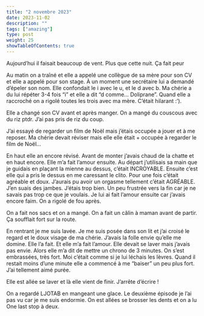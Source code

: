 ```yaml
---
title: "2 novembre 2023"
date: 2023-11-02
description: ""
tags: ["amazing"]
type: post
weight: 25
showTableOfContents: true
---
```


Aujourd’hui il faisait beaucoup de vent. Plus que cette nuit. Ça fait peur 

Au matin on a traîné et elle a appelé une collègue de sa mère pour son CV et elle a appelé pour son stage. À un moment une secrétaire lui a demandé d’épeler son nom. Elle confondait le i avec le u, et le d avec b. Ma chérie a du lui répéter 3-4 fois “i” et elle a dit “d comme… Doliprane”. Quand elle a raccroché on a rigolé toutes les trois avec ma mère. C’était hilarant :’). 

Elle a changé son CV avant et après manger. On a mangé du couscous avec du riz ptdr. J’ai pas pris de riz du coup. 

J’ai essayé de regarder un film de Noël mais j’étais occupée a jouer et à me reposer. Ma chérie devait réviser mais elle elle était + occupée à regarder le film de Noël…

En haut elle an encore révisé. Avant de monter j’avais chaud de la chatte et en haut encore. Elle m’a fait l’amour ensuite. Au départ j’utilisais sa main que je guidais en plaçant la mienne au dessus, c’était INCROYABLE. Ensuite c’est elle qui a pris le dessus en me caressant le clito. Pour une fois c’était agréable et doux. J’aurais pu avoir un orgasme tellement c’était AGRÉABLE. J’en suais des jambes. J’étais trop bien. Un peu frustrée vers la fin car je ne savais pas trop ce que je voulais. Je lui ai fait l’amour ensuite car j’avais encore faim. On a rigolé de fou après. 

On a fait nos sacs et on a mangé. On a fait un câlin à maman avant de partir. Ça soufflait fort sur la route. 

En rentrant je me suis lavée. Je me suis posée dans son lit et j’ai croisé le regard et le doux visage de ma chérie. J’avais la folle envie qu’elle me domine. Elle l’a fait. Et elle m’a fait l’amour. Elle devait se laver mais j’avais pas envie. Alors elle m’a dit de mettre un chrono de 3 minutes. On s’est embrassées, très fort. Moi c’était comme si je lui léchais les lèvres. Quand il restait moins d’une minute elle a commencé à me “baiser” un peu plus fort. J’ai tellement aimé purée. 

Elle est allée se laver et là elle vient de finir. J’arrête d’écrire !

On a regardé LJOTAB en mangeant une glace. Le deuxième épisode je l’ai pas vu car je me suis endormie. On est allées se brosser les dents et on a lu One last stop à deux. 